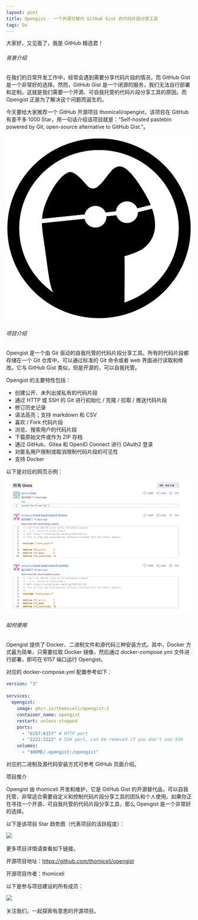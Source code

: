 ```yaml
---
layout: post
title: Opengist - 一个开源可替代 GitHub Gist 的代码片段分享工具
tags: Go
---
```


大家好，又见面了，我是 GitHub 精选君！

###### 背景介绍

在我们的日常开发工作中，经常会遇到需要分享代码片段的情况，而 GitHub Gist 是一个非常好的选择。然而，GitHub Gist 是一个闭源的服务，我们无法自行部署和定制。这就是我们需要一个开源、可自我托管的代码片段分享工具的原因。而 Opengist 正是为了解决这个问题而诞生的。

今天要给大家推荐一个 GitHub 开源项目 thomiceli/opengist，该项目在 GitHub 有差不多 1000 Star，用一句话介绍该项目就是：“Self-hosted pastebin powered by Git, open-source alternative to GitHub Gist.”。


![](https://raw.githubusercontent.com/thomiceli/opengist/a9dd531f676d01b93bb6bd70751a69382ca563b0/public/opengist.svg)

###### 项目介绍

Opengist 是一个由 Git 驱动的自我托管的代码片段分享工具。所有的代码片段都存储在一个 Git 仓库中，可以通过标准的 Git 命令或者 web 界面进行读取和修改。它与 GitHub Gist 类似，但是开源的，可以自我托管。

Opengist 的主要特性包括：
- 创建公开、未列出或私有的代码片段
- 通过 HTTP 或 SSH 的 Git 进行初始化 / 克隆 / 拉取 / 推送代码片段
- 修订历史记录
- 语法高亮；支持 markdown 和 CSV
- 喜欢 / Fork 代码片段
- 浏览、搜索用户的代码片段
- 下载原始文件或作为 ZIP 存档
- 通过 GitHub、Gitea 和 OpenID Connect 进行 OAuth2 登录
- 对匿名用户限制或取消限制代码片段的可见性
- 支持 Docker

以下是对应的网页示例：

![](https://raw.githubusercontent.com/ZhuPeng/pic/master/images/compress_image-20231111201231994.png)

###### 如何使用

Opengist 提供了 Docker、二进制文件和源代码三种安装方式。其中，Docker 方式最为简单，只需要拉取 Docker 镜像，然后通过 docker-compose.yml 文件进行部署，即可在 6157 端口运行 Opengist。

对应的 docker-compose.yml 配置参考如下：

```yaml
version: "3"

services:
  opengist:
    image: ghcr.io/thomiceli/opengist:1
    container_name: opengist
    restart: unless-stopped
    ports:
      - "6157:6157" # HTTP port
      - "2222:2222" # SSH port, can be removed if you don't use SSH
    volumes:
      - "$HOME/.opengist:/opengist"
```

对应的二进制及源代码安装方式可参考 GitHub 页面介绍。

项目推介

Opengist 由 thomiceli 开发和维护，它是 GitHub Gist 的开源替代品，可以自我托管，非常适合需要自定义和控制代码片段分享工具的团队和个人使用。如果你正在寻找一个开源、可自我托管的代码片段分享工具，那么 Opengist 是一个非常好的选择。

以下是该项目 Star 趋势图（代表项目的活跃程度）：

![](https://api.star-history.com/svg?repos=thomiceli/opengist&type=Timeline)

更多项目详情请查看如下链接。

开源项目地址：https://github.com/thomiceli/opengist 

开源项目作者：thomiceli

以下是参与项目建设的所有成员：

![](https://contrib.rocks/image?repo=thomiceli/opengist)

关注我们，一起探索有意思的开源项目。

